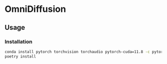 # OmniDiffusion

## Usage

### Installation

```bash
conda install pytorch torchvision torchaudio pytorch-cuda=11.8 -c pytorch -c nvidia
poetry install
```

